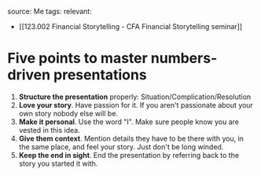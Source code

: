 source: Me
tags:
relevant:
- [[123.002 Financial Storytelling - CFA Financial Storytelling seminar]]

# Five points to master numbers-driven presentations

1. **Structure the presentation** properly: Situation/Complication/Resolution
2. **Love your story**. Have passion for it. If you aren't passionate about your own story nobody else will be. 
3. **Make it personal**. Use the word "I". Make sure people know you are vested in this idea.
4. **Give them context**. Mention details they have to be there with you, in the same place, and feel your story. Just don't be long winded.
5. **Keep the end in sight**. End the presentation by referring back to the story you started it with.


